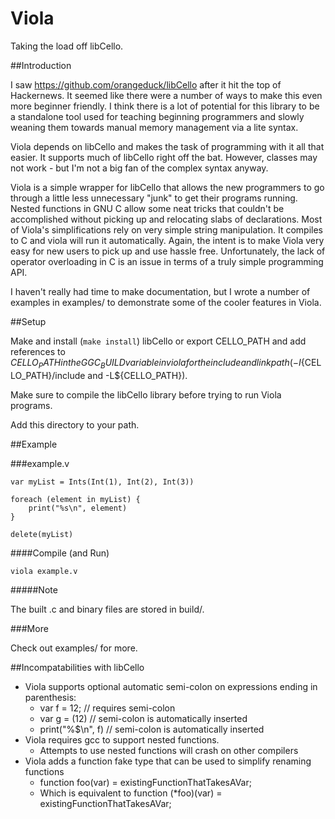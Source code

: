 Viola
=====

Taking the load off libCello.

##Introduction

I saw https://github.com/orangeduck/libCello after it hit the top of Hackernews. It seemed like there were a number of ways to make this even more beginner friendly. I think there is a lot of potential for this library to be a standalone tool used for teaching beginning programmers and slowly weaning them towards manual memory management via a lite syntax.

Viola depends on libCello and makes the task of programming with it all that easier. It supports much of libCello right off the bat. However, classes may not work - but I'm not a big fan of the complex syntax anyway.

Viola is a simple wrapper for libCello that allows the new programmers to go through a little less unnecessary "junk" to get their programs running. Nested functions in GNU C allow some neat tricks that couldn't be accomplished without picking up and relocating slabs of declarations. Most of Viola's simplifications rely on very simple string manipulation. It compiles to C and viola will run it automatically. Again, the intent is to make Viola very easy for new users to pick up and use hassle free. Unfortunately, the lack of operator overloading in C is an issue in terms of a truly simple programming API. 

I haven't really had time to make documentation, but I wrote a number of examples in examples/ to demonstrate some of the cooler features in Viola.

##Setup

Make and install (`make install`) libCello or export CELLO_PATH and add references to $CELLO_PATH in the GGC_BUILD variable in viola for the include and link path (-I${CELLO_PATH}/include and -L${CELLO_PATH}).

Make sure to compile the libCello library before trying to run Viola programs.

Add this directory to your path.

##Example

###example.v

    var myList = Ints(Int(1), Int(2), Int(3))

    foreach (element in myList) {
        print("%s\n", element)
    }

    delete(myList)

####Compile (and Run)

    viola example.v

#####Note

The built .c and binary files are stored in build/.

###More

Check out examples/ for more.

##Incompatabilities with libCello

* Viola supports optional automatic semi-colon on expressions ending in parenthesis:
	* var f = 12; // requires semi-colon
	* var g = (12) // semi-colon is automatically inserted
	* print("%$\n", f) // semi-colon is automatically inserted
* Viola requires gcc to support nested functions.
	* Attempts to use nested functions will crash on other compilers
* Viola adds a function fake type that can be used to simplify renaming functions
	* function foo(var) = existingFunctionThatTakesAVar;
	* Which is equivalent to function (*foo)(var) = existingFunctionThatTakesAVar;

